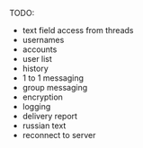 TODO:
* text field access from threads
* usernames
* accounts
* user list
* history
* 1 to 1 messaging
* group messaging
* encryption
* logging
* delivery report
* russian text
* reconnect to server